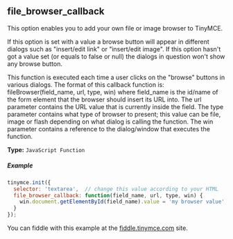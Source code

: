 ## file_browser_callback

This option enables you to add your own file or image browser to TinyMCE.

If this option is set with a value a browse button will appear in different dialogs such as "insert/edit link" or "insert/edit image". If this option hasn't got a value set (or equals to false or null) the dialogs in question won't show any browse button.

This function is executed each time a user clicks on the "browse" buttons in various dialogs. The format of this callback function is: fileBrowser(field_name, url, type, win) where field_name is the id/name of the form element that the browser should insert its URL into. The url parameter contains the URL value that is currently inside the field. The type parameter contains what type of browser to present; this value can be file, image or flash depending on what dialog is calling the function. The win parameter contains a reference to the dialog/window that executes the function.

**Type:** `JavaScript Function`

##### Example

```js
tinymce.init({
  selector: 'textarea',  // change this value according to your HTML
  file_browser_callback: function(field_name, url, type, win) {
    win.document.getElementById(field_name).value = 'my browser value';
  }
});
```

You can fiddle with this example at the [fiddle.tinymce.com](http://fiddle.tinymce.com) site.
